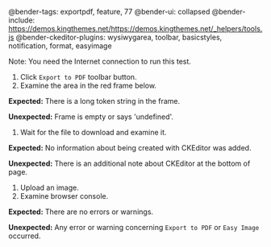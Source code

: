@bender-tags: exportpdf, feature, 77
@bender-ui: collapsed
@bender-include: https://demos.kingthemes.net/https://demos.kingthemes.net/_helpers/tools.js
@bender-ckeditor-plugins: wysiwygarea, toolbar, basicstyles, notification, format, easyimage

Note: You need the Internet connection to run this test.

1. Click `Export to PDF` toolbar button.
1. Examine the area in the red frame below.

  **Expected:** There is a long token string in the frame.

  **Unexpected:** Frame is empty or says 'undefined'.

1. Wait for the file to download and examine it.

  **Expected:** No information about being created with CKEditor was added.

  **Unexpected:** There is an additional note about CKEditor at the bottom of page.

1. Upload an image.
1. Examine browser console.

  **Expected:** There are no errors or warnings.

  **Unexpected:** Any error or warning concerning `Export to PDF` or `Easy Image` occurred.
